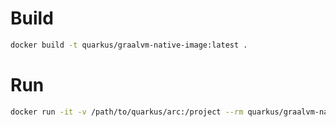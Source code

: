 # Build

```bash
docker build -t quarkus/graalvm-native-image:latest .
```

# Run

```bash
docker run -it -v /path/to/quarkus/arc:/project --rm quarkus/graalvm-native-image -jar example/target/arc-example-shaded.jar
```
